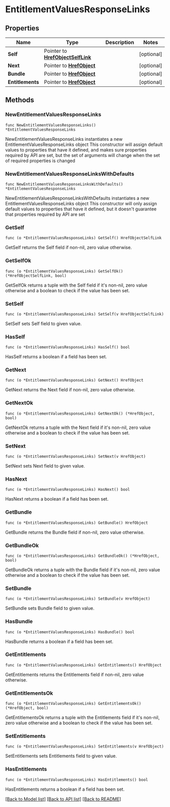 # EntitlementValuesResponseLinks

## Properties

Name | Type | Description | Notes
------------ | ------------- | ------------- | -------------
**Self** | Pointer to [**HrefObjectSelfLink**](HrefObjectSelfLink.md) |  | [optional] 
**Next** | Pointer to [**HrefObject**](HrefObject.md) |  | [optional] 
**Bundle** | Pointer to [**HrefObject**](HrefObject.md) |  | [optional] 
**Entitlements** | Pointer to [**HrefObject**](HrefObject.md) |  | [optional] 

## Methods

### NewEntitlementValuesResponseLinks

`func NewEntitlementValuesResponseLinks() *EntitlementValuesResponseLinks`

NewEntitlementValuesResponseLinks instantiates a new EntitlementValuesResponseLinks object
This constructor will assign default values to properties that have it defined,
and makes sure properties required by API are set, but the set of arguments
will change when the set of required properties is changed

### NewEntitlementValuesResponseLinksWithDefaults

`func NewEntitlementValuesResponseLinksWithDefaults() *EntitlementValuesResponseLinks`

NewEntitlementValuesResponseLinksWithDefaults instantiates a new EntitlementValuesResponseLinks object
This constructor will only assign default values to properties that have it defined,
but it doesn't guarantee that properties required by API are set

### GetSelf

`func (o *EntitlementValuesResponseLinks) GetSelf() HrefObjectSelfLink`

GetSelf returns the Self field if non-nil, zero value otherwise.

### GetSelfOk

`func (o *EntitlementValuesResponseLinks) GetSelfOk() (*HrefObjectSelfLink, bool)`

GetSelfOk returns a tuple with the Self field if it's non-nil, zero value otherwise
and a boolean to check if the value has been set.

### SetSelf

`func (o *EntitlementValuesResponseLinks) SetSelf(v HrefObjectSelfLink)`

SetSelf sets Self field to given value.

### HasSelf

`func (o *EntitlementValuesResponseLinks) HasSelf() bool`

HasSelf returns a boolean if a field has been set.

### GetNext

`func (o *EntitlementValuesResponseLinks) GetNext() HrefObject`

GetNext returns the Next field if non-nil, zero value otherwise.

### GetNextOk

`func (o *EntitlementValuesResponseLinks) GetNextOk() (*HrefObject, bool)`

GetNextOk returns a tuple with the Next field if it's non-nil, zero value otherwise
and a boolean to check if the value has been set.

### SetNext

`func (o *EntitlementValuesResponseLinks) SetNext(v HrefObject)`

SetNext sets Next field to given value.

### HasNext

`func (o *EntitlementValuesResponseLinks) HasNext() bool`

HasNext returns a boolean if a field has been set.

### GetBundle

`func (o *EntitlementValuesResponseLinks) GetBundle() HrefObject`

GetBundle returns the Bundle field if non-nil, zero value otherwise.

### GetBundleOk

`func (o *EntitlementValuesResponseLinks) GetBundleOk() (*HrefObject, bool)`

GetBundleOk returns a tuple with the Bundle field if it's non-nil, zero value otherwise
and a boolean to check if the value has been set.

### SetBundle

`func (o *EntitlementValuesResponseLinks) SetBundle(v HrefObject)`

SetBundle sets Bundle field to given value.

### HasBundle

`func (o *EntitlementValuesResponseLinks) HasBundle() bool`

HasBundle returns a boolean if a field has been set.

### GetEntitlements

`func (o *EntitlementValuesResponseLinks) GetEntitlements() HrefObject`

GetEntitlements returns the Entitlements field if non-nil, zero value otherwise.

### GetEntitlementsOk

`func (o *EntitlementValuesResponseLinks) GetEntitlementsOk() (*HrefObject, bool)`

GetEntitlementsOk returns a tuple with the Entitlements field if it's non-nil, zero value otherwise
and a boolean to check if the value has been set.

### SetEntitlements

`func (o *EntitlementValuesResponseLinks) SetEntitlements(v HrefObject)`

SetEntitlements sets Entitlements field to given value.

### HasEntitlements

`func (o *EntitlementValuesResponseLinks) HasEntitlements() bool`

HasEntitlements returns a boolean if a field has been set.


[[Back to Model list]](../README.md#documentation-for-models) [[Back to API list]](../README.md#documentation-for-api-endpoints) [[Back to README]](../README.md)


